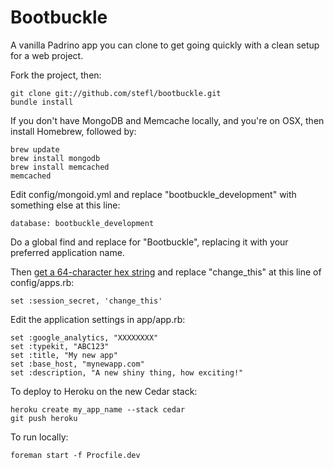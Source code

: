 Bootbuckle
==========

A vanilla Padrino app you can clone to get going quickly with a clean setup for a web project.

Fork the project, then:
    
    git clone git://github.com/stefl/bootbuckle.git
    bundle install

If you don't have MongoDB and Memcache locally, and you're on OSX, then install Homebrew, followed by:

    brew update
    brew install mongodb
    brew install memcached
    memcached

Edit config/mongoid.yml and replace "bootbuckle_development" with something else at this line:

    database: bootbuckle_development

Do a global find and replace for "Bootbuckle", replacing it with your preferred application name.

Then [get a 64-character hex string](https://www.grc.com/passwords.htm) and replace "change_this" at this line of config/apps.rb:

    set :session_secret, 'change_this'

Edit the application settings in app/app.rb:

    set :google_analytics, "XXXXXXXX"
    set :typekit, "ABC123"
    set :title, "My new app"
    set :base_host, "mynewapp.com"
    set :description, "A new shiny thing, how exciting!"

To deploy to Heroku on the new Cedar stack:

    heroku create my_app_name --stack cedar
    git push heroku

To run locally:

    foreman start -f Procfile.dev